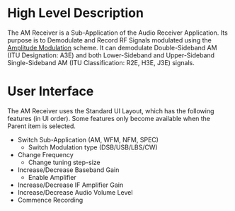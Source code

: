 # High Level Description
The AM Receiver is a Sub-Application of the Audio Receiver Application.
Its purpose is to Demodulate and Record RF Signals modulated using the [Amplitude Modulation](https://en.wikipedia.org/wiki/Amplitude_modulation) scheme. It can demodulate Double-Sideband AM (ITU Designation: A3E) and both Lower-Sideband and Upper-Sideband Single-Sideband AM (ITU Classification: R2E, H3E, J3E) signals.

# User Interface 
The AM Receiver uses the Standard UI Layout, which has the following features (in UI order). Some features only become available when the Parent item is selected.
* Switch Sub-Application (AM, WFM, NFM, SPEC)
  * Switch Modulation type (DSB/USB/LBS/CW)
* Change Frequency
  * Change tuning step-size
* Increase/Decrease Baseband Gain
  * Enable Amplifier
* Increase/Decrease IF Amplifier Gain
* Increase/Decrease Audio Volume Level
* Commence Recording

